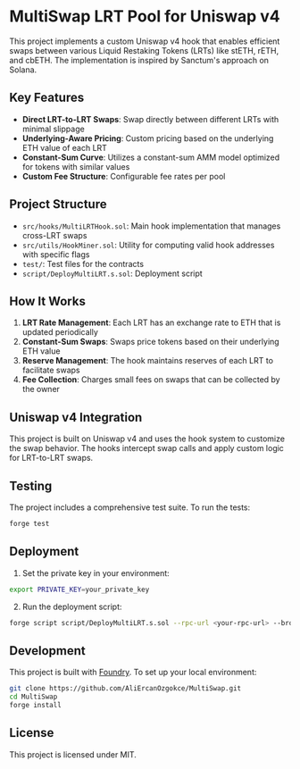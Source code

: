 # MultiSwap LRT Pool for Uniswap v4

This project implements a custom Uniswap v4 hook that enables efficient swaps between various Liquid Restaking Tokens (LRTs) like stETH, rETH, and cbETH. The implementation is inspired by Sanctum's approach on Solana.

## Key Features

- **Direct LRT-to-LRT Swaps**: Swap directly between different LRTs with minimal slippage
- **Underlying-Aware Pricing**: Custom pricing based on the underlying ETH value of each LRT
- **Constant-Sum Curve**: Utilizes a constant-sum AMM model optimized for tokens with similar values
- **Custom Fee Structure**: Configurable fee rates per pool

## Project Structure

- `src/hooks/MultiLRTHook.sol`: Main hook implementation that manages cross-LRT swaps
- `src/utils/HookMiner.sol`: Utility for computing valid hook addresses with specific flags
- `test/`: Test files for the contracts
- `script/DeployMultiLRT.s.sol`: Deployment script

## How It Works

1. **LRT Rate Management**: Each LRT has an exchange rate to ETH that is updated periodically
2. **Constant-Sum Swaps**: Swaps price tokens based on their underlying ETH value
3. **Reserve Management**: The hook maintains reserves of each LRT to facilitate swaps
4. **Fee Collection**: Charges small fees on swaps that can be collected by the owner

## Uniswap v4 Integration

This project is built on Uniswap v4 and uses the hook system to customize the swap behavior. The hooks intercept swap calls and apply custom logic for LRT-to-LRT swaps.

## Testing

The project includes a comprehensive test suite. To run the tests:

```bash
forge test
```

## Deployment

1. Set the private key in your environment:

```bash
export PRIVATE_KEY=your_private_key
```

2. Run the deployment script:

```bash
forge script script/DeployMultiLRT.s.sol --rpc-url <your-rpc-url> --broadcast
```

## Development

This project is built with [Foundry](https://book.getfoundry.sh/). To set up your local environment:

```bash
git clone https://github.com/AliErcanOzgokce/MultiSwap.git
cd MultiSwap
forge install
```

## License

This project is licensed under MIT.
